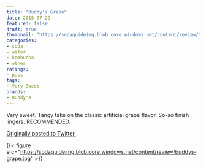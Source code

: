```yaml
---
title: "Buddy's Grape"
date: 2015-07-29
featured: false
draft: true
thumbnail: "https://sodaguideimg.blob.core.windows.net/content/review/thumbs/buddys-grape.jpg"
categories:
- soda
- water
- kombucha
- other
ratings:
- pass
tags:
- Very Sweet
brands:
- Buddy's
---
```


Very sweet. Tangy take on the classic artificial grape flavor. So-so finish lingers. RECOMMENDED.

[Originally posted to Twitter.](https://twitter.com/Cavorter/status/626519588738437120)

{{< figure src="https://sodaguideimg.blob.core.windows.net/content/review/buddys-grape.jpg" >}}

